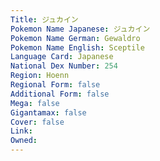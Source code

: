 ```yaml
---
﻿Title: ジュカイン
Pokemon Name Japanese: ジュカイン
Pokemon Name German: Gewaldro
Pokemon Name English: Sceptile
Language Card: Japanese
National Dex Number: 254
Region: Hoenn
Regional Form: false
Additional Form: false
Mega: false
Gigantamax: false
Cover: false
Link: 
Owned: 
---
```


